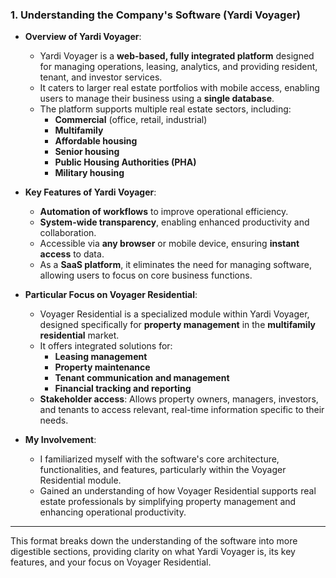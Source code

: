 ### **1. Understanding the Company's Software (Yardi Voyager)**

- **Overview of Yardi Voyager**:
  - Yardi Voyager is a **web-based, fully integrated platform** designed for managing operations, leasing, analytics, and providing resident, tenant, and investor services.
  - It caters to larger real estate portfolios with mobile access, enabling users to manage their business using a **single database**.
  - The platform supports multiple real estate sectors, including:
    - **Commercial** (office, retail, industrial)
    - **Multifamily**
    - **Affordable housing**
    - **Senior housing**
    - **Public Housing Authorities (PHA)**
    - **Military housing**

- **Key Features of Yardi Voyager**:
  - **Automation of workflows** to improve operational efficiency.
  - **System-wide transparency**, enabling enhanced productivity and collaboration.
  - Accessible via **any browser** or mobile device, ensuring **instant access** to data.
  - As a **SaaS platform**, it eliminates the need for managing software, allowing users to focus on core business functions.

- **Particular Focus on Voyager Residential**:
  - Voyager Residential is a specialized module within Yardi Voyager, designed specifically for **property management** in the **multifamily residential** market.
  - It offers integrated solutions for:
    - **Leasing management**
    - **Property maintenance**
    - **Tenant communication and management**
    - **Financial tracking and reporting**
  - **Stakeholder access**: Allows property owners, managers, investors, and tenants to access relevant, real-time information specific to their needs.

- **My Involvement**:
  - I familiarized myself with the software's core architecture, functionalities, and features, particularly within the Voyager Residential module.
  - Gained an understanding of how Voyager Residential supports real estate professionals by simplifying property management and enhancing operational productivity.

---

This format breaks down the understanding of the software into more digestible sections, providing clarity on what Yardi Voyager is, its key features, and your focus on Voyager Residential.